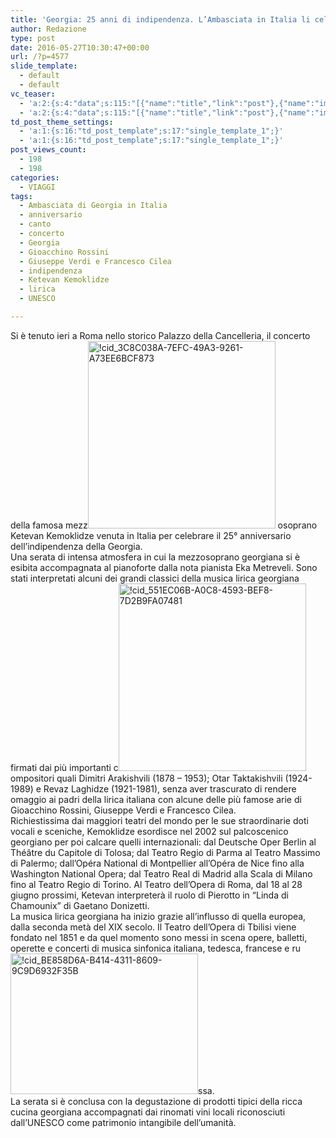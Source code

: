 ```yaml
---
title: 'Georgia: 25 anni di indipendenza. L’Ambasciata in Italia li celebra con la magia del canto lirico'
author: Redazione
type: post
date: 2016-05-27T10:30:47+00:00
url: /?p=4577
slide_template:
  - default
  - default
vc_teaser:
  - 'a:2:{s:4:"data";s:115:"[{"name":"title","link":"post"},{"name":"image","image":"featured","link":"none"},{"name":"text","mode":"excerpt"}]";s:7:"bgcolor";s:0:"";}'
  - 'a:2:{s:4:"data";s:115:"[{"name":"title","link":"post"},{"name":"image","image":"featured","link":"none"},{"name":"text","mode":"excerpt"}]";s:7:"bgcolor";s:0:"";}'
td_post_theme_settings:
  - 'a:1:{s:16:"td_post_template";s:17:"single_template_1";}'
  - 'a:1:{s:16:"td_post_template";s:17:"single_template_1";}'
post_views_count:
  - 198
  - 198
categories:
  - VIAGGI
tags:
  - Ambasciata di Georgia in Italia
  - anniversario
  - canto
  - concerto
  - Georgia
  - Gioacchino Rossini
  - Giuseppe Verdi e Francesco Cilea
  - indipendenza
  - Ketevan Kemoklidze
  - lirica
  - UNESCO

---
```

Si è tenuto ieri a Roma nello storico Palazzo della Cancelleria, il concerto della famosa mezz<img decoding="async" loading="lazy" class="size-medium wp-image-4580 alignright" src="https://progressonline.it/wp-content/uploads/cid_3C8C038A-7EFC-49A3-9261-A73EE6BCF873-300x300.jpg" alt="!cid_3C8C038A-7EFC-49A3-9261-A73EE6BCF873" width="300" height="300" /> osoprano Ketevan Kemoklidze venuta in Italia per celebrare il 25° anniversario dell’indipendenza della Georgia.  
Una serata di intensa atmosfera in cui la mezzosoprano georgiana si è esibita accompagnata al pianoforte dalla nota pianista Eka Metreveli. Sono stati interpretati alcuni dei grandi classici della musica lirica georgiana firmati dai più importanti c<img decoding="async" loading="lazy" class="size-medium wp-image-4581 alignleft" src="https://progressonline.it/wp-content/uploads/cid_551EC06B-A0C8-4593-BEF8-7D2B9FA07481-300x300.jpg" alt="!cid_551EC06B-A0C8-4593-BEF8-7D2B9FA07481" width="300" height="300" /> ompositori quali Dimitri Arakishvili (1878 &#8211; 1953); Otar Taktakishvili (1924-1989) e Revaz Laghidze (1921-1981), senza aver trascurato di rendere omaggio ai padri della lirica italiana con alcune delle più famose arie di Gioacchino Rossini, Giuseppe Verdi e Francesco Cilea.  
Richiestissima dai maggiori teatri del mondo per le sue straordinarie doti vocali e sceniche, Kemoklidze esordisce nel 2002 sul palcoscenico georgiano per poi calcare quelli internazionali: dal Deutsche Oper Berlin al Théâtre du Capitole di Tolosa; dal Teatro Regio di Parma al Teatro Massimo di Palermo; dall’Opéra National di Montpellier all’Opéra de Nice fino alla Washington National Opera; dal Teatro Real di Madrid alla Scala di Milano fino al Teatro Regio di Torino. Al Teatro dell’Opera di Roma, dal 18 al 28 giugno prossimi, Ketevan interpreterà il ruolo di Pierotto in “Linda di Chamounix” di Gaetano Donizetti.  
La musica lirica georgiana ha inizio grazie all’influsso di quella europea, dalla seconda metà del XIX secolo. Il Teatro dell’Opera di Tbilisi viene fondato nel 1851 e da quel momento sono messi in scena opere, balletti, operette e concerti di musica sinfonica italiana, tedesca, francese e ru<img decoding="async" loading="lazy" class="size-medium wp-image-4582 alignright" src="https://progressonline.it/wp-content/uploads/cid_BE858D6A-B414-4311-8609-9C9D6932F35B-300x225.jpg" alt="!cid_BE858D6A-B414-4311-8609-9C9D6932F35B" width="300" height="225" />ssa.  
La serata si è conclusa con la degustazione di prodotti tipici della ricca cucina georgiana accompagnati dai rinomati vini locali riconosciuti dall’UNESCO come patrimonio intangibile dell’umanità.